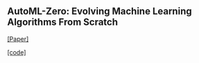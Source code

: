 
## AutoML-Zero: Evolving Machine Learning Algorithms From Scratch

[[Paper]](https://arxiv.org/abs/2003.08936)

[[code]](https://github.com/amitadate/gan-compression)
